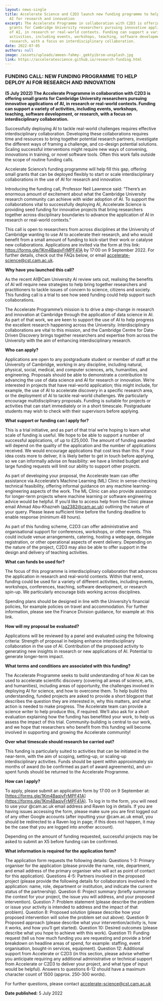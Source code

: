 ```yaml
---
layout: news-single
title: Accelerate Science and C2D3 launch new funding programme to help deploy
  AI for research and innovation
excerpt: The Accelerate Programme in collaboration with C2D3 is offering small
  grants for Cambridge University researchers pursuing innovative applications
  of AI, in research or real-world contexts. Funding can support a variety of
  activities, including events, workshops, teaching, software development, or
  research, with a focus on interdisciplinary collaboration.
date: 2022-07-05
authors: null
image: /assets/uploads/ameen-fahmy-_gektyibrsm-unsplash.jpg
link: https://acceleratescience.github.io/research-funding.html
---
```

### FUNDING CALL: NEW FUNDING PROGRAMME TO HELP DEPLOY AI FOR RESEARCH AND INNOVATION
**(5 July 2022) The Accelerate Programme in collaboration with C2D3 is offering small grants for Cambridge University researchers pursuing innovative applications of AI, in research or real-world contexts. Funding can support a variety of activities, including events, workshops, teaching, software development, or research, with a focus on interdisciplinary collaboration.**

Successfully deploying AI to tackle real-world challenges requires effective interdisciplinary collaboration. Developing these collaborations requires time and resources to bring together potential research partners, investigate the different ways of framing a challenge, and co-design potential solutions. Scaling successful interventions might require new ways of convening, innovations in training, or novel software tools. Often this work falls outside the scope of routine funding calls.

Accelerate Science’s funding programme will help fill this gap, offering small grants that can be deployed flexibly to start or scale interdisciplinary collaborations in the use of AI for research and innovation.

Introducing the funding call, Professor Neil Lawrence said: “There’s an enormous amount of excitement about what the Cambridge University research community can achieve with wider adoption of AI. To support the collaborations vital to successfully deploying AI, Accelerate Science is providing seed funding for innovative projects that bring researchers together across disciplinary boundaries to advance the application of AI in research or real-world contexts.”

This call is open to researchers from across disciplines at the University of Cambridge wanting to use AI to accelerate their research, and who would benefit from a small amount of funding to kick-start their work or catalyse new collaborations. Applications are invited via the form at this link: https://forms.gle/1Km4BaqjvFrMPF41A by 17:00 on 9 September 2022. For further details, check out the FAQs below, or email accelerate-science@cst.cam.ac.uk.

**Why have you launched this call?**

As the recent AI@Cam University AI review sets out, realising the benefits of AI will require new strategies to help bring together researchers and practitioners to tackle issues of concern to science, citizens and society. This funding call is a trial to see how seed funding could help support such collaborations.

The Accelerate Programme’s mission is to drive a step-change in research and innovation at Cambridge through the application of data science in AI. As part of that work, we are keen to support the use of AI to help progress the excellent research happening across the University. Interdisciplinary collaborations are vital to this mission, and the Cambridge Centre for Data-Driven Discovery brings together researchers and expertise from across the University with the aim of enhancing interdisciplinary research.


**Who can apply?**

Applications are open to any postgraduate student or member of staff at the University of Cambridge, working in any discipline, including natural, physical, social, medical, and computer sciences, arts, humanities, and engineering. Proposals should be able to demonstrate a contribution to advancing the use of data science and AI for research or innovation. We’re interested in projects that have real-world application; this might include, for example, the use of AI to accelerate discovery in a specific research area, or the deployment of AI to tackle real-world challenges. We particularly encourage multidisciplinary proposals. Funding is suitable for projects or activities that can start immediately or in a short timescale. Postgraduate students may wish to check with their supervisors before applying.


**What support or funding can I apply for?**

This is a trial initiative, and as part of that trial we’re hoping to learn what scale of funding is useful. We hope to be able to support a number of successful applications, of up to £25,000. The amount of funding awarded will depend on the quality of the application and the number of applications received. We would encourage applications that cost less than this. If your idea costs more to deliver, it is likely better to get in touch before applying, so we can informally advise on feasibility: we have a limited budget and large funding requests will limit our ability to support other projects.

As part of developing your proposal, the Accelerate team can offer assistance via Accelerate’s Machine Learning (ML) Clinic in sense-checking technical feasibility, offering informal guidance on any machine learning-engineering aspects of the work. The ML Clinic can also provide assistance for longer-term projects where machine learning or software engineering advice would be helpful. If you’d like to access help from the Clinic please email Ahmad Abu-Khazneh (aa2382@cam.ac.uk) outlining the nature of your query. Please leave sufficient time before the funding deadline to enable response (minimum 48 hours).

As part of this funding scheme, C2D3 can offer administrative and organisational support for conferences, workshops, or other events. This could include venue arrangements, catering, hosting a webpage, delegate registration, or other operational aspects of event delivery. Depending on the nature of the project, C2D3 may also be able to offer support in the design and delivery of teaching activities.

**What can funds be used for?**

The focus of this programme is interdisciplinary collaboration that advances the application in research and real-world contexts. Within that remit, funding could be used for a variety of different activities, including events, workshops, conferences, teaching, software development, or research spin-up. We particularly encourage bids working across disciplines.

Spending plans should be designed in line with the University’s financial policies, for example policies on travel and accommodation. For further information, please see the Finance Division guidance, for example at: this link.

**How will my proposal be evaluated?**

Applications will be reviewed by a panel and evaluated using the following criteria:
Strength of proposal in helping enhance interdisciplinary collaboration in the use of AI.
Contribution of the proposed activity to generating new insights in research or new applications of AI.
Potential to generate longer-term impact.

**What terms and conditions are associated with this funding?**

The Accelerate Programme seeks to build understanding of how AI can be used to accelerate scientific discovery (covering all areas of science, arts, and humanities), including areas of opportunity, the challenges involved in deploying AI for science, and how to overcome them. To help build this understanding, funded projects are asked to provide a short blogpost that describes the question they are interested in, why this matters, and what action is needed to make progress. The Accelerate team can provide a science writer to help produce this, if required. We’ll also ask for a short evaluation explaining how the funding has benefitted your work, to help us assess the impact of this trial. Community-building is central to our work, and we hope that researchers who benefit from this funding will become involved in supporting and growing the Accelerate community!

**Over what timescale should research be carried out?**

This funding is particularly suited to activities that can be initiated in the near-term, with the aim of scoping, setting-up, or scaling-up interdisciplinary activities. Funds should be spent within approximately six months of award (to be confirmed as part of award agreements), and un-spent funds should be returned to the Accelerate Programme.

**How can I apply?**

To apply, please submit an application form by 17:00 on 9 September at: [https://forms.gle/1Km4BaqjvFrMPF41A](https://forms.gle/1Km4BaqjvFrMPF41A). To log in to the form, you will need to use your @cam.ac.uk email address and Raven log in details. If you are having issues accessing the form, please make sure you are first logged out of any other Google accounts (after inputting your @cam.ac.uk email, you should be redirected to a Raven log in page; if this does not happen, it may be the case that you are logged into another account).

Depending on the amount of funding requested, successful projects may be asked to submit an X5 before funding can be confirmed.

**What information is required for the application form?**

The application form requests the following details:
Questions 1-3: Primary organiser for the application (please provide the name, role, department, and email address of the primary organiser who will act as point of contact for this application).
Questions 4-5: Partners involved in the proposed project (please provide the following details for collaborators involved in the application: name, role, department or institution, and indicate the current status of the partnership).
Question 6: Project summary (briefly summarise the context for your project, the issue you will address, and your proposed intervention).
Question 7: Problem statement (please describe the problem or issue your activity is intended to address and the impact of that problem).
Question 8: Proposed solution (please describe how your proposed intervention will solve the problem set out above).
Question 9: Proposed approach (please describe what your intervention/activity is, how it works, and how you’ll get started).
Question 10: Desired outcomes (please describe what you hope to achieve with this work).
Question 11: Funding request (tell us how much funding you are requesting and provide a brief breakdown on headline areas of spend, for example: staffing, event organisation, bought-in services, equipment).
Question 12: Additional support from Accelerate or C2D3 (in this section, please advise whether you anticipate requiring any additional administrative or technical support from Accelerate or C2D3 to deliver your project, and what type of input would be helpful).
Answers to questions 6-12 should have a maximum character count of 1500 (approx. 250-300 words).

For further questions, please contact [accelerate-science@cst.cam.ac.uk](accelerate-science@cst.cam.ac.uk)

**Date published:** 5 July 2022